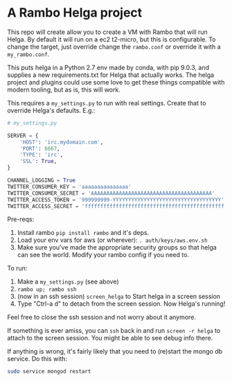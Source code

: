 # A Rambo Helga project

This repo will create allow you to create a VM with Rambo that will run Helga. By default it will run on a ec2 t2-micro, but this is configurable. To change the target, just override change the `rambo.conf` or override it with a `my_rambo.conf`.

This puts helga in a Python 2.7 env made by conda, with pip 9.0.3, and supplies a new requirements.txt for Helga that actually works. The helga project and plugins could use some love to get these things compatible with modern tooling, but as is, this will work.

This requires a `my_settings.py` to run with real settings. Create that to override Helga's defaults. E.g.:

```python
# my_settings.py

SERVER = {
    'HOST': 'irc.mydomain.com',
    'PORT': 6667,
    'TYPE': 'irc',
    'SSL': True,
}

CHANNEL_LOGGING = True
TWITTER_CONSUMER_KEY = 'aaaaaaaaaaaaaaa'
TWITTER_CONSUMER_SECRET = 'AAAAAAAAAAAAAAAAAAAAAAAAAAAAAAAAAAAAAAA'
TWITTER_ACCESS_TOKEN = '999999999-YYYYYYYYYYYYYYYYYYYYYYYYYYYYYYYYYYY'
TWITTER_ACCESS_SECRET = 'fffffffffffffffffffffffffffffffffffffffffffff'
```

Pre-reqs:

1. Install rambo `pip install rambo` and it's deps.
2. Load your env vars for aws (or wherever): `. auth/keys/aws.env.sh`
3. Make sure you've made the appropriate security groups so that helga can see the world. Modify your rambo config if you need to.

To run:

1. Make a `my_settings.py` (see above)
2. `rambo up; rambo ssh`
3. (now in an ssh session) `screen_helga` to Start helga in a screen session
4. Type "Ctrl-a d" to detach from the screen session. Now Helga's running!

Feel free to close the ssh session and not worry about it anymore.

If something is ever amiss, you can `ssh` back in and run `screen -r helga` to attach to the screen session. You might be able to see debug info there.

If anything is wrong, it's fairly likely that you need to (re)start the mongo db service. Do this with:
```bash
sudo service mongod restart
```
